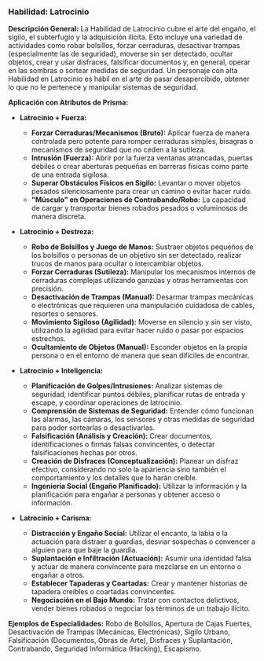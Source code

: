 ### Habilidad: Latrocinio

**Descripción General:**
La Habilidad de Latrocinio cubre el arte del engaño, el sigilo, el subterfugio y la adquisición ilícita. Esto incluye una variedad de actividades como robar bolsillos, forzar cerraduras, desactivar trampas (especialmente las de seguridad), moverse sin ser detectado, ocultar objetos, crear y usar disfraces, falsificar documentos y, en general, operar en las sombras o sortear medidas de seguridad. Un personaje con alta Habilidad en Latrocinio es hábil en el arte de pasar desapercibido, obtener lo que no le pertenece y manipular sistemas de seguridad.

**Aplicación con Atributos de Prisma:**

*   **Latrocinio + Fuerza:**
    *   **Forzar Cerraduras/Mecanismos (Bruto):** Aplicar fuerza de manera controlada pero potente para romper cerraduras simples, bisagras o mecanismos de seguridad que no ceden a la sutileza.
    *   **Intrusión (Fuerza):** Abrir por la fuerza ventanas atrancadas, puertas débiles o crear aberturas pequeñas en barreras físicas como parte de una entrada sigilosa.
    *   **Superar Obstáculos Físicos en Sigilo:** Levantar o mover objetos pesados silenciosamente para crear un camino o evitar hacer ruido.
    *   **"Músculo" en Operaciones de Contrabando/Robo:** La capacidad de cargar y transportar bienes robados pesados o voluminosos de manera discreta.

*   **Latrocinio + Destreza:**
    *   **Robo de Bolsillos y Juego de Manos:** Sustraer objetos pequeños de los bolsillos o personas de un objetivo sin ser detectado, realizar trucos de manos para ocultar o intercambiar objetos.
    *   **Forzar Cerraduras (Sutileza):** Manipular los mecanismos internos de cerraduras complejas utilizando ganzúas y otras herramientas con precisión.
    *   **Desactivación de Trampas (Manual):** Desarmar trampas mecánicas o electrónicas que requieren una manipulación cuidadosa de cables, resortes o sensores.
    *   **Movimiento Sigiloso (Agilidad):** Moverse en silencio y sin ser visto, utilizando la agilidad para evitar hacer ruido o pasar por espacios estrechos.
    *   **Ocultamiento de Objetos (Manual):** Esconder objetos en la propia persona o en el entorno de manera que sean difíciles de encontrar.

*   **Latrocinio + Inteligencia:**
    *   **Planificación de Golpes/Intrusiones:** Analizar sistemas de seguridad, identificar puntos débiles, planificar rutas de entrada y escape, y coordinar operaciones de latrocinio.
    *   **Comprensión de Sistemas de Seguridad:** Entender cómo funcionan las alarmas, las cámaras, los sensores y otras medidas de seguridad para poder sortearlas o desactivarlas.
    *   **Falsificación (Análisis y Creación):** Crear documentos, identificaciones o firmas falsas convincentes, o detectar falsificaciones hechas por otros.
    *   **Creación de Disfraces (Conceptualización):** Planear un disfraz efectivo, considerando no solo la apariencia sino también el comportamiento y los detalles que lo harán creíble.
    *   **Ingeniería Social (Engaño Planificado):** Utilizar la información y la planificación para engañar a personas y obtener acceso o información.

*   **Latrocinio + Carisma:**
    *   **Distracción y Engaño Social:** Utilizar el encanto, la labia o la actuación para distraer a guardias, desviar sospechas o convencer a alguien para que baje la guardia.
    *   **Suplantación e Infiltración (Actuación):** Asumir una identidad falsa y actuar de manera convincente para mezclarse en un entorno o engañar a otros.
    *   **Establecer Tapaderas y Coartadas:** Crear y mantener historias de tapadera creíbles o coartadas convincentes.
    *   **Negociación en el Bajo Mundo:** Tratar con contactos delictivos, vender bienes robados o negociar los términos de un trabajo ilícito.

**Ejemplos de Especialidades:**
Robo de Bolsillos, Apertura de Cajas Fuertes, Desactivación de Trampas (Mecánicas, Electrónicas), Sigilo Urbano, Falsificación (Documentos, Obras de Arte), Disfraces y Suplantación, Contrabando, Seguridad Informática (Hacking), Escapismo.
